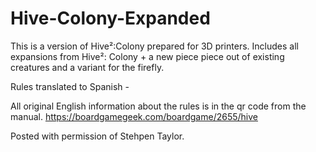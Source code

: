 # Hive-Colony-Expanded
This is a version of Hive²:Colony prepared for 3D printers.
Includes all expansions from Hive²: Colony + a new piece piece out of existing creatures and a variant for the firefly.

Rules translated to Spanish - 

All original English information about the rules is in the qr code from the manual.
https://boardgamegeek.com/boardgame/2655/hive


Posted with permission of Stehpen Taylor.
